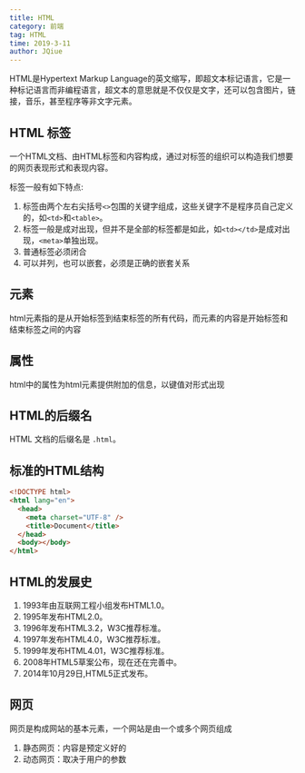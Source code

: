 ```yaml
---
title: HTML
category: 前端
tag: HTML
time: 2019-3-11
author: JQiue
---
```


HTML是Hypertext Markup Language的英文缩写，即超文本标记语言，它是一种标记语言而非编程语言，超文本的意思就是不仅仅是文字，还可以包含图片，链接，音乐，甚至程序等非文字元素。

## HTML 标签

一个HTML文档、由HTML标签和内容构成，通过对标签的组织可以构造我们想要的网页表现形式和表现内容。

标签一般有如下特点:

1. 标签由两个左右尖括号`<>`包围的关键字组成，这些关键字不是程序员自己定义的，如`<td>`和`<table>`。
2. 标签一般是成对出现，但并不是全部的标签都是如此，如`<td></td>`是成对出现，`<meta>`单独出现。
3. 普通标签必须闭合
4. 可以并列，也可以嵌套，必须是正确的嵌套关系

## 元素

html元素指的是从开始标签到结束标签的所有代码，而元素的内容是开始标签和结束标签之间的内容

## 属性

html中的属性为html元素提供附加的信息，以键值对形式出现

## HTML的后缀名

HTML 文档的后缀名是 `.html`。

## 标准的HTML结构

```html
<!DOCTYPE html>
<html lang="en">
  <head>
    <meta charset="UTF-8" />
    <title>Document</title>
  </head>
  <body></body>
</html>
```

## HTML的发展史

1. 1993年由互联网工程小组发布HTML1.0。
2. 1995年发布HTML2.0。
3. 1996年发布HTML3.2，W3C推荐标准。
4. 1997年发布HTML4.0，W3C推荐标准。
5. 1999年发布HTML4.01，W3C推荐标准。
6. 2008年HTML5草案公布，现在还在完善中。
7. 2014年10月29日,HTML5正式发布。

## 网页

网页是构成网站的基本元素，一个网站是由一个或多个网页组成

1. 静态网页：内容是预定义好的
2. 动态网页：取决于用户的参数
